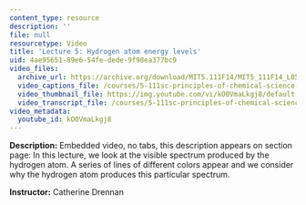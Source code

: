 ```yaml
---
content_type: resource
description: ''
file: null
resourcetype: Video
title: 'Lecture 5: Hydrogen atom energy levels'
uid: 4ae95651-89e6-54fe-dede-9f98ea377bc9
video_files:
  archive_url: https://archive.org/download/MIT5.111F14/MIT5_111F14_L05_300k.mp4
  video_captions_file: /courses/5-111sc-principles-of-chemical-science-fall-2014/b859fe55a8d45db59b0529a414f86c49_kO0VmaLkgj8.vtt
  video_thumbnail_file: https://img.youtube.com/vi/kO0VmaLkgj8/default.jpg
  video_transcript_file: /courses/5-111sc-principles-of-chemical-science-fall-2014/78b2586e6ccc607459c82fc9172c968c_kO0VmaLkgj8.pdf
video_metadata:
  youtube_id: kO0VmaLkgj8
---
```


**Description:** Embedded video, no tabs, this description appears on section page: In this lecture, we look at the visible spectrum produced by the hydrogen atom. A series of lines of different colors appear and we consider why the hydrogen atom produces this particular spectrum.

**Instructor:** Catherine Drennan
